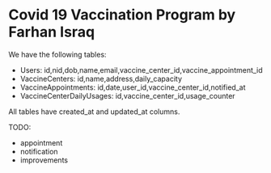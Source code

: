 # Covid 19 Vaccination Program by Farhan Israq

We have the following tables:

* Users:
    id,nid,dob,name,email,vaccine_center_id,vaccine_appointment_id
* VaccineCenters:
    id,name,address,daily_capacity
* VaccineAppointments:
    id,date,user_id,vaccine_center_id,notified_at
* VaccineCenterDailyUsages:
    id,vaccine_center_id,usage_counter

All tables have created_at and updated_at columns.

TODO:
* appointment
* notification
* improvements
